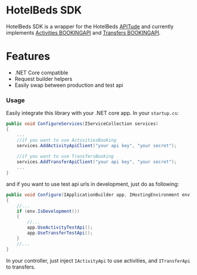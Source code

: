 # HotelBeds SDK

HotelBeds SDK is a wrapper for the HotelBeds [APITude](https://developer.hotelbeds.com) and currently implements [Activities BOOKINGAPI](https://developer.hotelbeds.com/docs/read/apitude_activities_booking) and [Transfers BOOKINGAPI](https://developer.hotelbeds.com/docs/read/apitude_transfers_booking). 



# Features

  - .NET Core compatible
  - Request builder helpers
  - Easily swap between production and test api




### Usage

Easily integrate this library with your .NET core app. In your ```startup.cs```:
```csharp
public void ConfigureServices(IServiceCollection services)
{
    ...
    //if you want to use ActivitiesBooking
    services.AddActivityApiClient("your api key", "your secret");
    
    //if you want to use TransfersBooking
    services.AddTransferApiClient("your api key", "your secret");
    ...
}
```

and if you want to use test api urls in development, just do as following:
```csharp
public void Configure(IApplicationBuilder app, IHostingEnvironment env)
{
    //...
    if (env.IsDevelopment())
    {
        //...
        app.UseActivityTestApi();
        app.UseTransferTestApi();
    }
    //...
}
```

In your controller, just inject ```IActivityApi``` to use activities, and ```ITransferApi``` to transfers.
